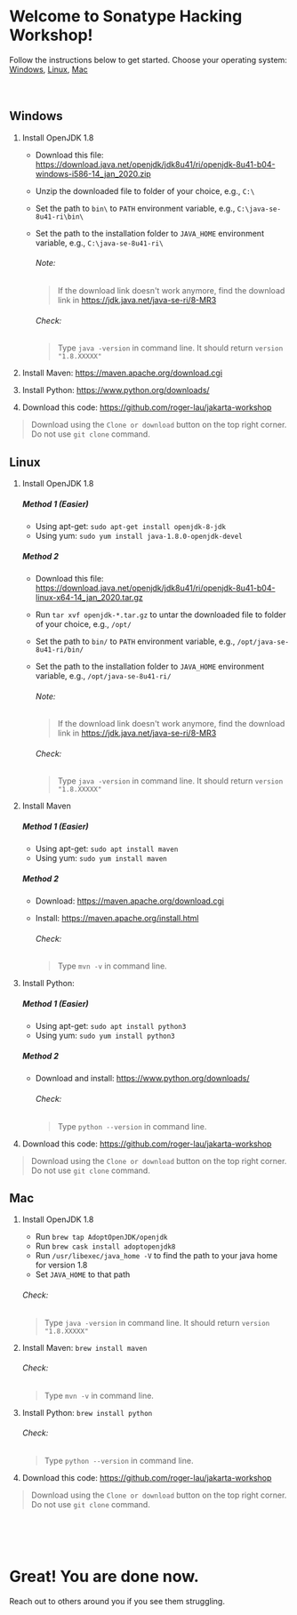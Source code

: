 # Welcome to Sonatype Hacking Workshop!
Follow the instructions below to get started.
Choose your operating system: [Windows](#windows), [Linux](#linux), [Mac](#mac)
<br /><br /><br />

## Windows
1. Install OpenJDK 1.8
   * Download this file: https://download.java.net/openjdk/jdk8u41/ri/openjdk-8u41-b04-windows-i586-14_jan_2020.zip
   * Unzip the downloaded file to folder of your choice, e.g., `C:\`
   * Set the path to `bin\` to `PATH` environment variable, e.g., `C:\java-se-8u41-ri\bin\`
   * Set the path to the installation folder to `JAVA_HOME` environment variable, e.g., `C:\java-se-8u41-ri\`

		###### Note:
	   > If the download link doesn't work anymore, find the download link in https://jdk.java.net/java-se-ri/8-MR3
	  
		###### Check:
		> Type `java -version` in command line. It should return `version "1.8.XXXXX"`

1. Install Maven: https://maven.apache.org/download.cgi
1. Install Python: https://www.python.org/downloads/
1. Download this code: https://github.com/roger-lau/jakarta-workshop
> Download using the `Clone or download` button on the top right corner. Do not use `git clone` command.


## Linux
1. Install OpenJDK 1.8
	##### Method 1 (Easier)

   * Using apt-get: `sudo apt-get install openjdk-8-jdk`
   * Using yum: `sudo yum install java-1.8.0-openjdk-devel`
    
	##### Method 2
   * Download this file: https://download.java.net/openjdk/jdk8u41/ri/openjdk-8u41-b04-linux-x64-14_jan_2020.tar.gz
   * Run `tar xvf openjdk-*.tar.gz` to untar the downloaded file to folder of your choice, e.g., `/opt/`
   * Set the path to `bin/` to `PATH` environment variable, e.g., `/opt/java-se-8u41-ri/bin/`
   * Set the path to the installation folder to `JAVA_HOME` environment variable, e.g., `/opt/java-se-8u41-ri/`
   
   		###### Note:
		> If the download link doesn't work anymore, find the download link in https://jdk.java.net/java-se-ri/8-MR3
	   

		###### Check:
		> Type `java -version` in command line. It should return `version "1.8.XXXXX"`
1. Install Maven
	##### Method 1 (Easier)
	* Using apt-get: `sudo apt install maven`
   * Using yum: `sudo yum install maven`

  	##### Method 2
  	* Download: https://maven.apache.org/download.cgi
  	* Install: https://maven.apache.org/install.html
	
		###### Check:
		> Type `mvn -v` in command line.

1. Install Python:
	##### Method 1 (Easier)
	* Using apt-get: `sudo apt install python3`
   * Using yum: `sudo yum install python3`

  	##### Method 2
  	* Download and install: https://www.python.org/downloads/

		###### Check:
		> Type `python --version` in command line.
1. Download this code: https://github.com/roger-lau/jakarta-workshop
> Download using the `Clone or download` button on the top right corner. Do not use `git clone` command.

## Mac
1. Install OpenJDK 1.8
   * Run `brew tap AdoptOpenJDK/openjdk`
   * Run `brew cask install adoptopenjdk8`
   * Run `/usr/libexec/java_home -V` to find the path to your java home for version 1.8
   * Set `JAVA_HOME` to that path

	###### Check:
	> Type `java -version` in command line. It should return `version "1.8.XXXXX"`
1. Install Maven: `brew install maven`
	###### Check:
	> Type `mvn -v` in command line.

1. Install Python: `brew install python`
	###### Check:
	> Type `python --version` in command line.

1. Download this code: https://github.com/roger-lau/jakarta-workshop
> Download using the `Clone or download` button on the top right corner. Do not use `git clone` command.

<br /><br /><br />
# Great! You are done now.
Reach out to others around you if you see them struggling.